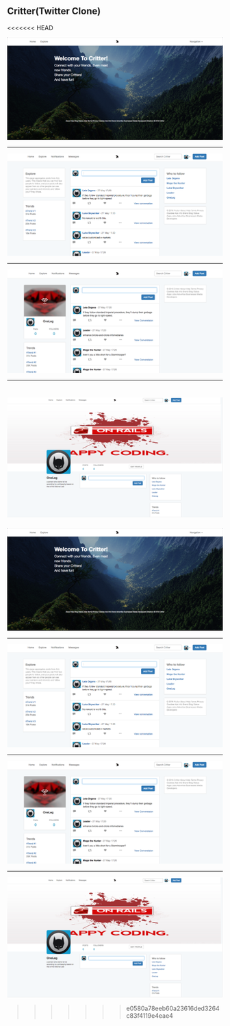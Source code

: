 Critter(Twitter Clone)
---
<<<<<<< HEAD

![img](app/assets/images/landingpage.png)

---

![img](app/assets/images/explore.png)

---

![img](app/assets/images/home.png)

---

![img](app/assets/images/profile.png)
=======

![img](app/assets/images/landingpage.png)

---

![img](app/assets/images/explore.png)

---

![img](app/assets/images/home.png)

---

![img](app/assets/images/profile.png)

>>>>>>> e0580a78eeb60a23616ded3264c83f4119e4eae4

